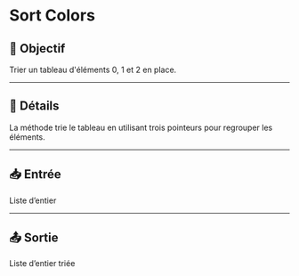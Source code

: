 # Sort Colors

## 🎯 Objectif

Trier un tableau d'éléments 0, 1 et 2 en place.


---

## 📝 Détails

La méthode trie le tableau en utilisant trois pointeurs pour regrouper les éléments.

---

## 📥 Entrée

Liste d’entier

---

## 📤 Sortie

Liste d’entier triée
